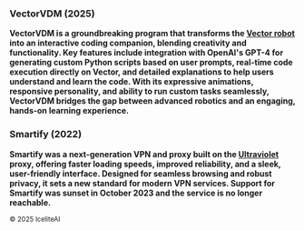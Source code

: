 ### VectorVDM (2025)
**VectorVDM is a groundbreaking program that transforms the [Vector robot](https://ddlbots.com/products/vector-robot) into an interactive coding companion, blending creativity and functionality. Key features include integration with OpenAI's GPT-4 for generating custom Python scripts based on user prompts, real-time code execution directly on Vector, and detailed explanations to help users understand and learn the code. With its expressive animations, responsive personality, and ability to run custom tasks seamlessly, VectorVDM bridges the gap between advanced robotics and an engaging, hands-on learning experience.**

### Smartify (2022)
**Smartify was a next-generation VPN and proxy built on the [Ultraviolet](https://github.com/titaniumnetwork-dev/Ultraviolet) proxy, offering faster loading speeds, improved reliability, and a sleek, user-friendly interface. Designed for seamless browsing and robust privacy, it sets a new standard for modern VPN services. Support for Smartify was sunset in October 2023 and the service is no longer reachable.**


<sup>© 2025 IceliteAI